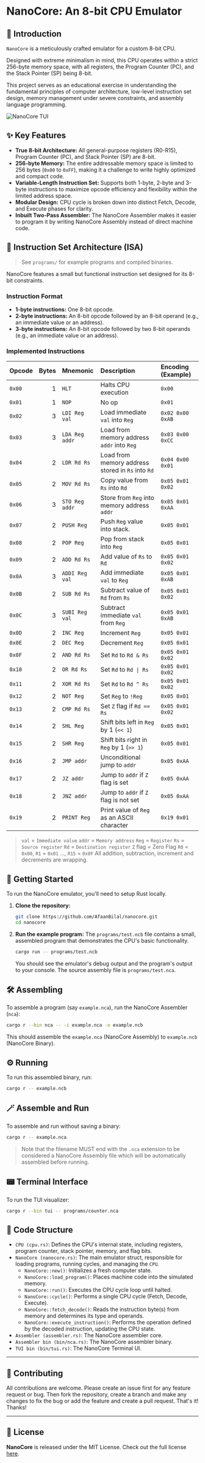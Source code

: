 # NanoCore: An 8-bit CPU Emulator

## 🌟 Introduction

`NanoCore` is a meticulously crafted emulator for a custom 8-bit CPU.

Designed with extreme minimalism in mind, this CPU operates within a strict 256-byte memory space, with all registers, the Program Counter (PC), and the Stack Pointer (SP) being 8-bit.

This project serves as an educational exercise in understanding the fundamental principles of computer architecture, low-level instruction set design, memory management under severe constraints, and assembly language programming.

<img src="assets/NanoCoreTUI.gif" alt="NanoCore TUI">

## ✨ Key Features

  * **True 8-bit Architecture:** All general-purpose registers (R0-R15), Program Counter (PC), and Stack Pointer (SP) are 8-bit.
  * **256-byte Memory:** The entire addressable memory space is limited to 256 bytes (`0x00` to `0xFF`), making it a challenge to write highly optimized and compact code.
  * **Variable-Length Instruction Set:** Supports both 1-byte, 2-byte and 3-byte instructions to maximize opcode efficiency and flexibility within the limited address space.
  * **Modular Design:** CPU cycle is broken down into distinct Fetch, Decode, and Execute phases for clarity.
  * **Inbuilt Two-Pass Assembler:** The NanoCore Assembler makes it easier to program it by writing NanoCore Assembly instead of direct machine code.

## 🧮 Instruction Set Architecture (ISA)

> See `programs/` for example programs and compiled binaries.

NanoCore features a small but functional instruction set designed for its 8-bit constraints.

### Instruction Format

  * **1-byte instructions:** One 8-bit opcode.
  * **2-byte instructions:** An 8-bit opcode followed by an 8-bit operand (e.g., an immediate value or an address).
  * **3-byte instructions:** An 8-bit opcode followed by two 8-bit operands (e.g., an immediate value or an address).

### Implemented Instructions

| Opcode | Bytes | Mnemonic       | Description                                       | Encoding (Example) |
| :----- | ----: | :------------- | :------------------------------------------------ | :----------------- |
| `0x00` |     1 | `HLT`          | Halts CPU execution                               | `0x00`             |
| `0x01` |     1 | `NOP`          | No op                                             | `0x01`             |
| `0x02` |     3 | `LDI Reg val`  | Load immediate `val` into `Reg`                   | `0x02 0x00 0xAB`   |
| `0x03` |     3 | `LDA Reg addr` | Load from memory address `addr` into `Reg`        | `0x03 0x00 0xCC`   |
| `0x04` |     2 | `LDR Rd Rs`    | Load from memory address stored in `Rs` into `Rd` | `0x04 0x00 0x01`   |
| `0x05` |     2 | `MOV Rd Rs`    | Copy value from `Rs` into `Rd`                    | `0x05 0x01 0x02`   |
| `0x06` |     3 | `STO Reg addr` | Store from `Reg` into memory address `addr`       | `0x05 0x01 0xAA`   |
| `0x07` |     2 | `PUSH Reg`     | Push `Reg` value into stack.                      | `0x05 0x01`        |
| `0x08` |     2 | `POP Reg`      | Pop from stack into `Reg`                         | `0x05 0x01`        |
| `0x09` |     2 | `ADD Rd Rs`    | Add value of `Rs` to `Rd`                         | `0x05 0x01 0x02`   |
| `0x0A` |     3 | `ADDI Reg val` | Add immediate `val` to `Reg`                      | `0x05 0x01 0xAB`   |
| `0x0B` |     2 | `SUB Rd Rs`    | Subtract value of `Rd` from `Rs`                  | `0x05 0x01 0x02`   |
| `0x0C` |     3 | `SUBI Reg val` | Subtract immediate `val` from `Reg`               | `0x05 0x01 0xAB`   |
| `0x0D` |     2 | `INC Reg`      | Increment `Reg`                                   | `0x05 0x01`        |
| `0x0E` |     2 | `DEC Reg`      | Decrement `Reg`                                   | `0x05 0x01`        |
| `0x0F` |     2 | `AND Rd Rs`    | Set `Rd` to `Rd & Rs`                             | `0x05 0x01 0x02`   |
| `0x10` |     2 | `OR Rd Rs`     | Set `Rd` to `Rd \| Rs`                            | `0x05 0x01 0x02`   |
| `0x11` |     2 | `XOR Rd Rs`    | Set `Rd` to `Rd ^ Rs`                             | `0x05 0x01 0x02`   |
| `0x12` |     2 | `NOT Reg`      | Set `Reg` to `!Reg`                               | `0x05 0x01`        |
| `0x13` |     2 | `CMP Rd Rs`    | Set `Z` flag if `Rd == Rs`                        | `0x05 0x01 0x02`   |
| `0x14` |     2 | `SHL Reg`      | Shift bits left in `Reg` by 1 (`<< 1`)            | `0x05 0x01`        |
| `0x15` |     2 | `SHR Reg`      | Shift bits right in `Reg` by 1 (`>> 1`)           | `0x05 0x01`        |
| `0x16` |     2 | `JMP addr`     | Unconditional jump to `addr`                      | `0x05 0xAA`        |
| `0x17` |     2 | `JZ addr`      | Jump to `addr` if `Z` flag is set                 | `0x05 0xAA`        |
| `0x18` |     2 | `JNZ addr`     | Jump to `addr` if `Z` flag is not set             | `0x05 0xAA`        |
| `0x19` |     2 | `PRINT Reg`    | Print value of `Reg` as an ASCII character        | `0x19 0x01`        |

> `val` = `Immediate value`
> `addr` = `Memory address`
> `Reg` = `Register`
> `Rs` = `Source register`
> `Rd` = `Destination register`
> `Z` flag = Zero Flag
> `R0` = `0x00`, `R1` = `0x01` ..., `R15` = `0x0F`
> All addition, subtraction, increment and decrements are wrapping.

## 🚀 Getting Started

To run the NanoCore emulator, you'll need to setup Rust locally.

1.  **Clone the repository:**
    ```bash
    git clone https://github.com/AfaanBilal/nanocore.git
    cd nanocore
    ```
2.  **Run the example program:**
    The `programs/test.ncb` file contains a small, assembled program that demonstrates the CPU's basic functionality.
    ```bash
    cargo run -- programs/test.ncb
    ```
    You should see the emulator's debug output and the program's output to your console. The source assembly file is `programs/test.nca`.

## 🛠️ Assembling

To assemble a program (say `example.nca`), run the NanoCore Assembler (`nca`):
```bash
cargo r --bin nca -- -i example.nca -o example.ncb
```
This should assemble the `example.nca` (NanoCore Assembly) to `example.ncb` (NanoCore Binary).

## ⚙️ Running

To run this assembled binary, run:
```bash
cargo r -- example.ncb
```

## 🪄 Assemble and Run

To assemble and run without saving a binary:
```bash
cargo r -- example.nca
```
> Note that the filename MUST end with the `.nca` extension to be considered a NanoCore Assembly file which will be automatically assembled before running.

## 📟 Terminal Interface

To run the TUI visualizer:
```bash
cargo r --bin tui -- programs/counter.nca
```

## 📂 Code Structure

  * `CPU (cpu.rs)`: Defines the CPU's internal state, including registers, program counter, stack pointer, memory, and flag bits.
  * `NanoCore (nanocore.rs)`: The main emulator struct, responsible for loading programs, running cycles, and managing the `CPU`.
      * `NanoCore::new()`: Initializes a fresh computer state.
      * `NanoCore::load_program()`: Places machine code into the simulated memory.
      * `NanoCore::run()`: Executes the CPU cycle loop until halted.
      * `NanoCore::cycle()`: Performs a single CPU cycle (Fetch, Decode, Execute).
      * `NanoCore::fetch_decode()`: Reads the instruction byte(s) from memory and determines its type and operands.
      * `NanoCore::execute_instruction()`: Performs the operation defined by the decoded instruction, updating the CPU state.
  * `Assembler (assembler.rs)`: The NanoCore assembler core.
  * `Assembler bin (bin/nca.rs)`: The NanoCore assembler binary.
  * `TUI bin (bin/tui.rs)`: The NanoCore Terminal UI.

---

## 🤝 Contributing

All contributions are welcome. Please create an issue first for any feature request
or bug. Then fork the repository, create a branch and make any changes to fix the bug
or add the feature and create a pull request. That's it!
Thanks!

---

## 📄 License

**NanoCore** is released under the MIT License.
Check out the full license [here](LICENSE).
